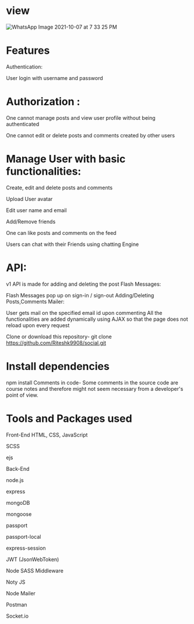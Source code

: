 # view
![WhatsApp Image 2021-10-07 at 7 33 25 PM](https://user-images.githubusercontent.com/82172265/136400827-5bc52d87-45a4-4b88-9b00-3356ebc0b8c5.jpeg)

# Features
Authentication:

User login with username and password
# Authorization :

One cannot manage posts and view user profile without being authenticated

One cannot edit or delete posts and comments created by other users

# Manage User with basic functionalities:

Create, edit and delete posts and comments

Upload User avatar

Edit user name and email

Add/Remove friends

One can like posts and comments on the feed

Users can chat with their Friends using chatting Engine

# API:

v1 API is made for adding and deleting the post
Flash Messages:

Flash Messages pop up on sign-in / sign-out
Adding/Deleting Posts,Comments
Mailer:

User gets mail on the specified email id upon commenting
All the functionalities are added dynamically using AJAX so that the page does not reload upon every request

Clone or download this repository-
git clone https://github.com/Riteshk9908/social.git

# Install dependencies
npm install
 Comments in code-
Some comments in the source code are course notes and therefore might not seem necessary from a developer's point of view.

# Tools and Packages used
        

Front-End
HTML, CSS, JavaScript

SCSS

ejs

Back-End

node.js

express

mongoDB

mongoose

passport

passport-local

express-session

JWT (JsonWebToken)

Node SASS Middleware

Noty JS

Node Mailer

Postman

Socket.io
